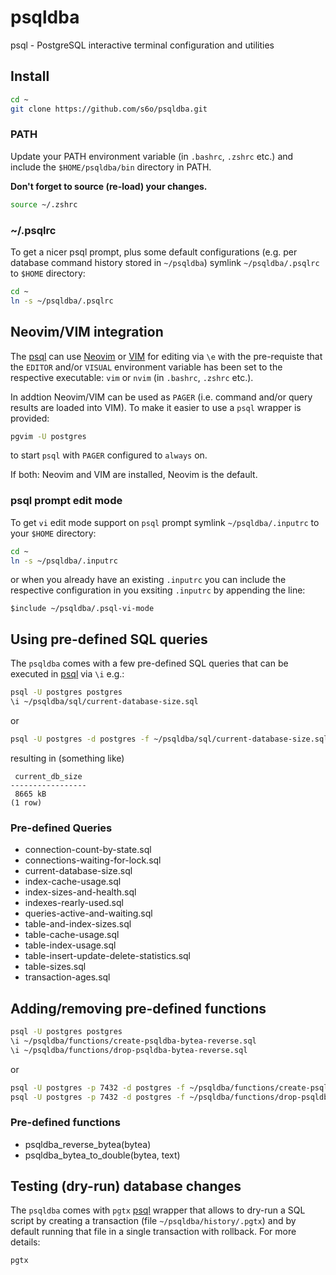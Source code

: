 # psqldba

psql - PostgreSQL interactive terminal configuration and utilities

## Install

```zsh
cd ~
git clone https://github.com/s6o/psqldba.git
```

### PATH

Update your PATH environment variable (in `.bashrc`, `.zshrc` etc.) and include
the `$HOME/psqldba/bin` directory in PATH.

**Don't forget to source (re-load) your changes.**

```zsh
source ~/.zshrc
```

### ~/.psqlrc

To get a nicer psql prompt, plus some default configurations (e.g. per database
command history stored in `~/psqldba`) symlink `~/psqldba/.psqlrc` to `$HOME`
directory:

```zsh
cd ~
ln -s ~/psqldba/.psqlrc
```

## Neovim/VIM integration

The [psql](https://www.postgresql.org/docs/current/app-psql.html) can use
[Neovim](https://github.com/neovim/neovim) or [VIM](https://github.com/vim/vim)
for editing via `\e` with the pre-requiste that the `EDITOR` and/or `VISUAL`
environment variable has been set to the respective executable: `vim` or `nvim`
(in `.bashrc`, `.zshrc` etc.).

In addtion Neovim/VIM can be used as `PAGER` (i.e. command and/or query results
are loaded into VIM). To make it easier to use a `psql` wrapper is provided:

```zsh
pgvim -U postgres
```

to start `psql` with `PAGER` configured to `always` on.

If both: Neovim and VIM are installed, Neovim is the default.

### psql prompt edit mode

To get `vi` edit mode support on `psql` prompt symlink `~/psqldba/.inputrc` to
your `$HOME` directory:

```zsh
cd ~ 
ln -s ~/psqldba/.inputrc
```

or when you already have an existing `.inputrc` you can include the respective
configuration in you exsiting `.inputrc` by appending the line:

```text
$include ~/psqldba/.psql-vi-mode
```

## Using pre-defined SQL queries

The `psqldba` comes with a few pre-defined SQL queries that can be executed in
[psql](https://www.postgresql.org/docs/current/app-psql.html) via `\i` e.g.:

```zsh
psql -U postgres postgres
\i ~/psqldba/sql/current-database-size.sql
```

or

```zsh
psql -U postgres -d postgres -f ~/psqldba/sql/current-database-size.sql
```

resulting in (something like)

```text
 current_db_size 
-----------------
 8665 kB
(1 row)
```

### Pre-defined Queries

* connection-count-by-state.sql
* connections-waiting-for-lock.sql
* current-database-size.sql
* index-cache-usage.sql
* index-sizes-and-health.sql
* indexes-rearly-used.sql
* queries-active-and-waiting.sql
* table-and-index-sizes.sql
* table-cache-usage.sql
* table-index-usage.sql
* table-insert-update-delete-statistics.sql
* table-sizes.sql
* transaction-ages.sql

## Adding/removing pre-defined functions

```zsh
psql -U postgres postgres
\i ~/psqldba/functions/create-psqldba-bytea-reverse.sql
\i ~/psqldba/functions/drop-psqldba-bytea-reverse.sql
```

or

```zsh
psql -U postgres -p 7432 -d postgres -f ~/psqldba/functions/create-psqldba-bytea-reverse.sql
psql -U postgres -p 7432 -d postgres -f ~/psqldba/functions/drop-psqldba-bytea-reverse.sql
```

### Pre-defined functions

* psqldba_reverse_bytea(bytea)
* psqldba_bytea_to_double(bytea, text)

## Testing (dry-run) database changes

The `psqldba` comes with `pgtx` [psql](https://www.postgresql.org/docs/current/app-psql.html)
wrapper that allows to dry-run a SQL script by creating a transaction
(file `~/psqldba/history/.pgtx`) and by default running that file in a single
transaction with rollback. For more details:

```zsh
pgtx
```
